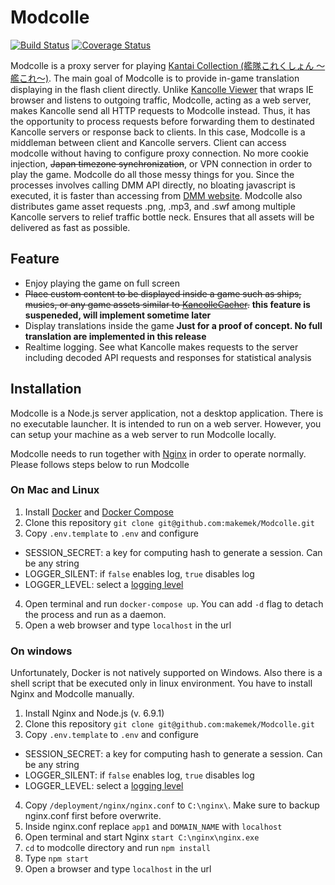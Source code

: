# Modcolle
[![Build Status](https://travis-ci.org/makemek/Modcolle.svg?branch=dev)](https://travis-ci.org/makemek/Modcolle)
[![Coverage Status](https://coveralls.io/repos/github/makemek/Modcolle/badge.svg?branch=dev)](https://coveralls.io/github/makemek/Modcolle?branch=dev)

Modcolle is a proxy server for playing [Kantai Collection (艦隊これくしょん ～艦これ～)](http://www.dmm.com/netgame_s/kancolle/).
The main goal of Modcolle is to provide in-game translation displaying in the flash client directly. 
Unlike [Kancolle Viewer](https://github.com/Grabacr07/KanColleViewer) that wraps IE browser and listens to outgoing traffic, Modcolle, acting as a web server, makes Kancolle send all HTTP requests to Modcolle instead.
Thus, it has the opportunity to process requests before forwarding them to destinated Kancolle servers or response back to clients.
In this case, Modcolle is a middleman between client and Kancolle servers.
Client can access modcolle without having to configure proxy connection.
No more cookie injection, ~~Japan timezone synchronization~~, or VPN connection in order to play the game.
Modcolle do all those messy things for you.
Since the processes involves calling DMM API directly, no bloating javascript is executed, it is faster than accessing from [DMM website](http://www.dmm.com).
Modcolle also distributes game asset requests .png, .mp3, and .swf among multiple Kancolle servers to relief traffic bottle neck.
Ensures that all assets will be delivered as fast as possible.

## Feature
* Enjoy playing the game on full screen
* ~~Place custom content to be displayed inside a game such as ships, musics, or any game assets similar to [KancolleCacher](https://github.com/df32/KanColleCacher).~~ **this feature is suspeneded, will implement sometime later**
* Display translations inside the game **Just for a proof of concept. No full translation are implemented in this release**
* Realtime logging. See what Kancolle makes requests to the server including decoded API requests and responses for statistical analysis

## Installation
Modcolle is a Node.js server application, not a desktop application.
There is no executable launcher.
It is intended to run on a web server.
However, you can setup your machine as a web server to run Modcolle locally.

Modcolle needs to run together with [Nginx](https://www.nginx.com/) in order to operate normally.
Please follows steps below to run Modcolle

### On Mac and Linux

1. Install [Docker](https://docs.docker.com/engine/installation/) and [Docker Compose](https://docs.docker.com/compose/install/)
2. Clone this repository `git clone git@github.com:makemek/Modcolle.git`
3. Copy `.env.template` to `.env` and configure
  - SESSION_SECRET: a key for computing hash to generate a session. Can be any string
  - LOGGER_SILENT: if `false` enables log, `true` disables log
  - LOGGER_LEVEL: select a [logging level](https://github.com/winstonjs/winston#logging-levels)
4. Open terminal and run `docker-compose up`. You can add `-d` flag to detach the process and run as a daemon.
5. Open a web browser and type `localhost` in the url

### On windows
Unfortunately, Docker is not natively supported on Windows.
Also there is a shell script that be executed only in linux environment.
You have to install Nginx and Modcolle manually.

1. Install Nginx and Node.js (v. 6.9.1)
2. Clone this repository `git clone git@github.com:makemek/Modcolle.git`
3. Copy `.env.template` to `.env` and configure
  - SESSION_SECRET: a key for computing hash to generate a session. Can be any string
  - LOGGER_SILENT: if `false` enables log, `true` disables log
  - LOGGER_LEVEL: select a [logging level](https://github.com/winstonjs/winston#logging-levels)
4. Copy `/deployment/nginx/nginx.conf` to `C:\nginx\`. Make sure to backup nginx.conf first before overwrite.
5. Inside nginx.conf replace `app1` and `DOMAIN_NAME` with `localhost`
6. Open terminal and start Nginx `start C:\nginx\nginx.exe`
7. `cd` to modcolle directory and run `npm install`
8. Type `npm start`
9. Open a browser and type `localhost` in the url 
